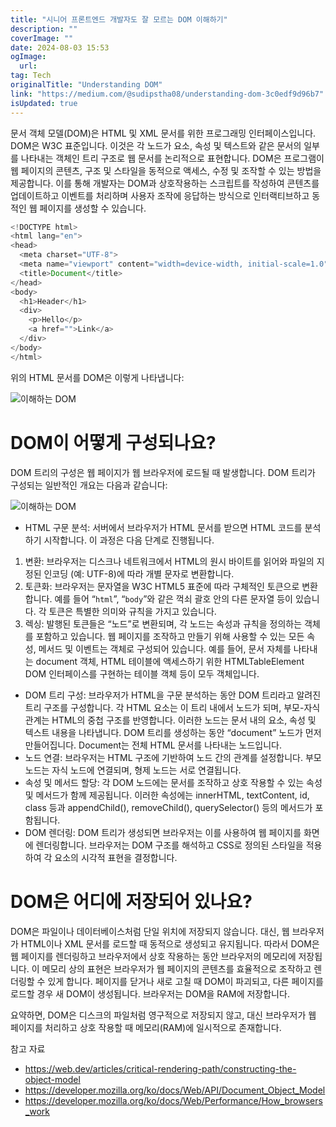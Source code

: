 ```yaml
---
title: "시니어 프론트엔드 개발자도 잘 모르는 DOM 이해하기"
description: ""
coverImage: ""
date: 2024-08-03 15:53
ogImage: 
  url: 
tag: Tech
originalTitle: "Understanding DOM"
link: "https://medium.com/@sudipstha08/understanding-dom-3c0edf9d96b7"
isUpdated: true
---
```






문서 객체 모델(DOM)은 HTML 및 XML 문서를 위한 프로그래밍 인터페이스입니다. DOM은 W3C 표준입니다. 이것은 각 노드가 요소, 속성 및 텍스트와 같은 문서의 일부를 나타내는 객체인 트리 구조로 웹 문서를 논리적으로 표현합니다.
DOM은 프로그램이 웹 페이지의 콘텐츠, 구조 및 스타일을 동적으로 액세스, 수정 및 조작할 수 있는 방법을 제공합니다. 이를 통해 개발자는 DOM과 상호작용하는 스크립트를 작성하여 콘텐츠를 업데이트하고 이벤트를 처리하며 사용자 조작에 응답하는 방식으로 인터랙티브하고 동적인 웹 페이지를 생성할 수 있습니다.

```js
<!DOCTYPE html>
<html lang="en">
<head>
  <meta charset="UTF-8">
  <meta name="viewport" content="width=device-width, initial-scale=1.0">
  <title>Document</title>
</head>
<body>
  <h1>Header</h1>
  <div>
    <p>Hello</p>
    <a href="">Link</a>
  </div>
</body>
</html>
```

위의 HTML 문서를 DOM은 이렇게 나타냅니다:

<div class="content-ad"></div>

![이해하는 DOM](/assets/img/UnderstandingDOM_0.png)

# DOM이 어떻게 구성되나요?

DOM 트리의 구성은 웹 페이지가 웹 브라우저에 로드될 때 발생합니다. DOM 트리가 구성되는 일반적인 개요는 다음과 같습니다:

![이해하는 DOM](/assets/img/UnderstandingDOM_1.png)

<div class="content-ad"></div>

- HTML 구문 분석:
  서버에서 브라우저가 HTML 문서를 받으면 HTML 코드를 분석하기 시작합니다. 이 과정은 다음 단계로 진행됩니다.

1. 변환: 브라우저는 디스크나 네트워크에서 HTML의 원시 바이트를 읽어와 파일의 지정된 인코딩 (예: UTF-8)에 따라 개별 문자로 변환합니다.
2. 토큰화: 브라우저는 문자열을 W3C HTML5 표준에 따라 구체적인 토큰으로 변환합니다. 예를 들어 “`html`”, “`body`”와 같은 꺽쇠 괄호 안의 다른 문자열 등이 있습니다. 각 토큰은 특별한 의미와 규칙을 가지고 있습니다.
3. 렉싱: 발행된 토큰들은 “노드”로 변환되며, 각 노드는 속성과 규칙을 정의하는 객체를 포함하고 있습니다. 웹 페이지를 조작하고 만들기 위해 사용할 수 있는 모든 속성, 메서드 및 이벤트는 객체로 구성되어 있습니다. 예를 들어, 문서 자체를 나타내는 document 객체, HTML 테이블에 액세스하기 위한 HTMLTableElement DOM 인터페이스를 구현하는 테이블 객체 등이 모두 객체입니다.

- DOM 트리 구성:
  브라우저가 HTML을 구문 분석하는 동안 DOM 트리라고 알려진 트리 구조를 구성합니다. 각 HTML 요소는 이 트리 내에서 노드가 되며, 부모-자식 관계는 HTML의 중첩 구조를 반영합니다. 이러한 노드는 문서 내의 요소, 속성 및 텍스트 내용을 나타냅니다. DOM 트리를 생성하는 동안 “document” 노드가 먼저 만들어집니다. Document는 전체 HTML 문서를 나타내는 노드입니다.
- 노드 연결:
  브라우저는 HTML 구조에 기반하여 노드 간의 관계를 설정합니다. 부모 노드는 자식 노드에 연결되며, 형제 노드는 서로 연결됩니다.
- 속성 및 메서드 할당:
  각 DOM 노드에는 문서를 조작하고 상호 작용할 수 있는 속성 및 메서드가 함께 제공됩니다. 이러한 속성에는 innerHTML, textContent, id, class 등과 appendChild(), removeChild(), querySelector() 등의 메서드가 포함됩니다.
- DOM 렌더링:
  DOM 트리가 생성되면 브라우저는 이를 사용하여 웹 페이지를 화면에 렌더링합니다. 브라우저는 DOM 구조를 해석하고 CSS로 정의된 스타일을 적용하여 각 요소의 시각적 표현을 결정합니다.

# DOM은 어디에 저장되어 있나요?

DOM은 파일이나 데이터베이스처럼 단일 위치에 저장되지 않습니다. 대신, 웹 브라우저가 HTML이나 XML 문서를 로드할 때 동적으로 생성되고 유지됩니다. 따라서 DOM은 웹 페이지를 렌더링하고 브라우저에서 상호 작용하는 동안 브라우저의 메모리에 저장됩니다. 이 메모리 상의 표현은 브라우저가 웹 페이지의 콘텐츠를 효율적으로 조작하고 렌더링할 수 있게 합니다. 페이지를 닫거나 새로 고칠 때 DOM이 파괴되고, 다른 페이지를 로드할 경우 새 DOM이 생성됩니다. 브라우저는 DOM을 RAM에 저장합니다.

요약하면, DOM은 디스크의 파일처럼 영구적으로 저장되지 않고, 대신 브라우저가 웹 페이지를 처리하고 상호 작용할 때 메모리(RAM)에 일시적으로 존재합니다.

<div class="content-ad"></div>

참고 자료

- https://web.dev/articles/critical-rendering-path/constructing-the-object-model
- https://developer.mozilla.org/ko/docs/Web/API/Document_Object_Model
- https://developer.mozilla.org/ko/docs/Web/Performance/How_browsers_work
